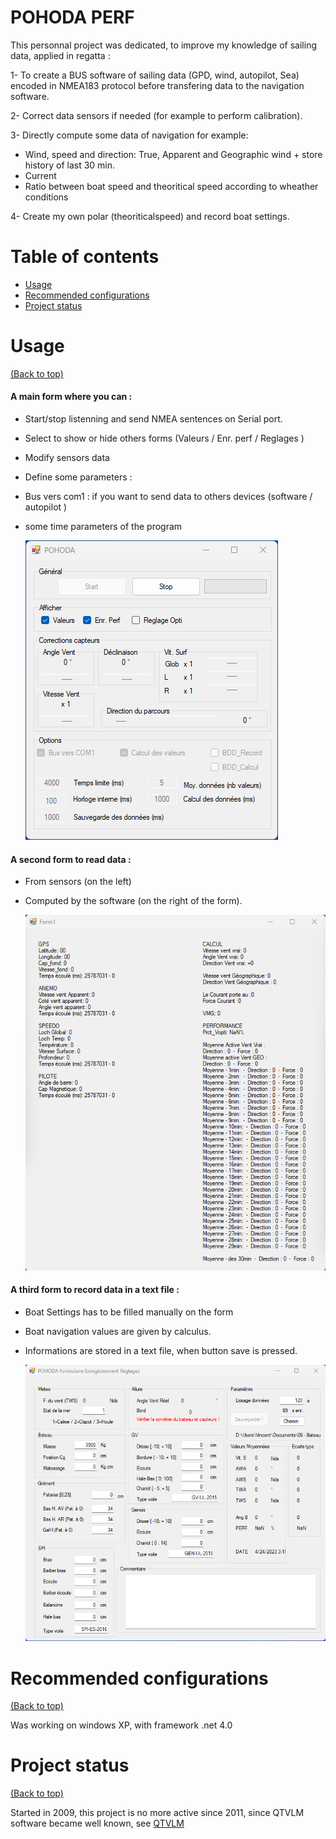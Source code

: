 # POHODA PERF
This personnal project was dedicated, to improve my knowledge of sailing data, applied in regatta : 

1- To create a BUS software of sailing data (GPD, wind, autopilot, Sea) encoded in NMEA183 protocol before transfering data to the navigation software.

2- Correct data sensors if needed (for example to perform calibration).

3- Directly compute some data of navigation for example: 
- Wind, speed and direction: True, Apparent and Geographic wind + store history of last 30 min.
- Current
- Ratio between boat speed and theoritical speed according to wheather conditions

4- Create my own polar (theoriticalspeed) and record boat settings.


# Table of contents

- [Usage](#usage)
- [Recommended configurations](#recommended-configurations)
- [Project status](#Project-status)


# Usage
[(Back to top)](#table-of-contents)

#### A main form where you can :
- Start/stop listenning and send NMEA sentences on Serial port.
- Select to show or hide others forms (Valeurs / Enr. perf / Reglages )
- Modify sensors data

- Define some parameters :
- Bus vers com1 : if you want to send data to others devices (software / autopilot )
- some time parameters of the program
			
	![image](https://github.com/VinceWeber/Data_Sailing_monitor/blob/main/Screenshots/Main%20window.png)
			
#### A second form to read data :
- From sensors (on the left)
- Computed by the software (on the right of the form).
	
	![image](https://github.com/VinceWeber/Data_Sailing_monitor/blob/main/Screenshots/Valeurs%20de%20calcul.png)
	
#### A third form to record data in a text file :
- Boat Settings has to be filled manually on the form
- Boat navigation values are given by calculus.
- Informations are stored in a text file, when button save is pressed.
	
	![image](https://github.com/VinceWeber/Data_Sailing_monitor/blob/main/Screenshots/save%20information%20window.png)


# Recommended configurations
[(Back to top)](#table-of-contents)

Was working on windows XP, with framework .net 4.0


# Project status
[(Back to top)](#table-of-contents)

   Started in 2009, this project is no more active since 2011, since QTVLM software became well known, see [QTVLM](https://meltemus.com)

